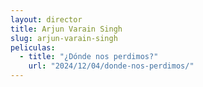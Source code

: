 ```yaml
---
layout: director
title: Arjun Varain Singh
slug: arjun-varain-singh
peliculas:
  - title: "¿Dónde nos perdimos?"
    url: "2024/12/04/donde-nos-perdimos/"
---
```

